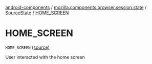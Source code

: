[android-components](../../index.md) / [mozilla.components.browser.session.state](../index.md) / [SourceState](index.md) / [HOME_SCREEN](./-h-o-m-e_-s-c-r-e-e-n.md)

# HOME_SCREEN

`HOME_SCREEN` [(source)](https://github.com/mozilla-mobile/android-components/blob/master/components/browser/state/src/main/java/mozilla/components/browser/session/state/SourceState.kt#L29)

User interacted with the home screen


